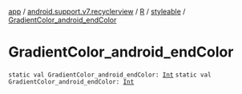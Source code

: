 [app](../../../index.md) / [android.support.v7.recyclerview](../../index.md) / [R](../index.md) / [styleable](index.md) / [GradientColor_android_endColor](./-gradient-color_android_end-color.md)

# GradientColor_android_endColor

`static val GradientColor_android_endColor: `[`Int`](https://kotlinlang.org/api/latest/jvm/stdlib/kotlin/-int/index.html)
`static val GradientColor_android_endColor: `[`Int`](https://kotlinlang.org/api/latest/jvm/stdlib/kotlin/-int/index.html)